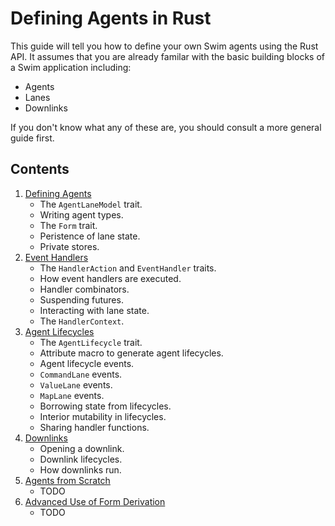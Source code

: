 Defining Agents in Rust
======================

This guide will tell you how to define your own Swim agents using the Rust API. It assumes that you are already familar with the basic building blocks of a Swim application including:

* Agents
* Lanes
* Downlinks

If you don't know what any of these are, you should consult a more general guide first.

Contents
--------

1. [Defining Agents](define.md)
    * The `AgentLaneModel` trait.
    * Writing agent types.
    * The `Form` trait.
    * Peristence of lane state.
    * Private stores.
2. [Event Handlers](event_handler.md)
    * The `HandlerAction` and `EventHandler` traits.
    * How event handlers are executed.
    * Handler combinators.
    * Suspending futures.
    * Interacting with lane state.
    * The `HandlerContext`.
3. [Agent Lifecycles](lifecycle.md)
    * The `AgentLifecycle` trait.
    * Attribute macro to generate agent lifecycles.
    * Agent lifecycle events.
    * `CommandLane` events.
    * `ValueLane` events.
    * `MapLane` events.
    * Borrowing state from lifecycles.
    * Interior mutability in lifecycles.
    * Sharing handler functions.
4. [Downlinks](downlink.md)
    * Opening a downlink.
    * Downlink lifecycles.
    * How downlinks run.
5. [Agents from Scratch](advanced_agents.md)
    * TODO
6. [Advanced Use of Form Derivation](advanced_forms.md)
    * TODO